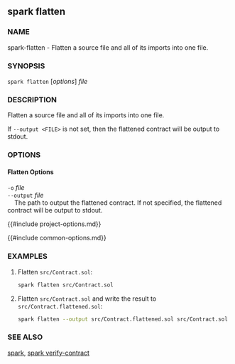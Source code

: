 ## spark flatten

### NAME

spark-flatten - Flatten a source file and all of its imports into one file.

### SYNOPSIS

``spark flatten`` [*options*] *file*

### DESCRIPTION

Flatten a source file and all of its imports into one file.

If `--output <FILE>` is not set, then the flattened contract will be output to stdout.

### OPTIONS

#### Flatten Options

`-o` *file*  
`--output` *file*  
&nbsp;&nbsp;&nbsp;&nbsp;The path to output the flattened contract. If not specified, the flattened contract will be output to stdout.

{{#include project-options.md}}

{{#include common-options.md}}

### EXAMPLES

1. Flatten `src/Contract.sol`:
    ```sh
    spark flatten src/Contract.sol
    ```

2. Flatten `src/Contract.sol` and write the result to `src/Contract.flattened.sol`:
    ```sh
    spark flatten --output src/Contract.flattened.sol src/Contract.sol
    ```


### SEE ALSO

[spark](./spark.md), [spark verify-contract](./spark-verify-contract.md)
